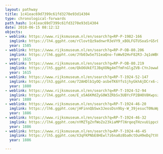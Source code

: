 ```yaml
---
layout: pathway
title: 1c41eac69d7399c61fd3270e93d14304
type: chronological-forwards
path_hash: 1c41eac69d7399c61fd3270e93d14304
date: 2018-06-15 08:12:12
objects:
- weblink: https://www.rijksmuseum.nl/en/search?q=RP-P-1982-166
  imglink: https://lh4.ggpht.com/rClovtQz9adnwrR3eVY9_xBOLFGTUSoaSrG5rDZNP2m9bJASIG9LRbtNIv529hM32Y-r90Y9Q2D0eAIYFqnNt4cij9we=s200
  year: 1585
- weblink: https://www.rijksmuseum.nl/en/search?q=RP-P-OB-80.206
  imglink: https://lh6.ggpht.com/JYb03w5e7S1eaQno-foWw92HvF82R3-Jq1oWBCGs0DtKgwzsZlHP-QviS-zYJGnTGQlfFOyNvtkTsXuK4L6rBJ0SMho=s200
  year: 1615
- weblink: https://www.rijksmuseum.nl/en/search?q=RP-P-OB-80.219
  imglink: https://lh5.ggpht.com/QkO6UkEfIJBqXONg4mTfmFnGlgZVB-CYnJowwbiTrunFrRp0ECFD8b1vU6dWlSSvSBkXP4L3YlUljclTofdTG3tJJhI=s200
  year: 1615
- weblink: https://www.rijksmuseum.nl/en/search?q=RP-T-1924-52-147
  imglink: https://lh3.ggpht.com/72AHDlb1yOQ-asbeTK6YfsSjhyGkhAjDCrx6-zJ_J5MASz--oerFFpZ8fb8vdglI_xmmVkm4ZNscn0CuusDTn5YW5t4=s200
  year: 1880
- weblink: https://www.rijksmuseum.nl/en/search?q=RP-T-1924-52-94
  imglink: https://lh4.ggpht.com/E_o5A6KMdZyG0W3ZRbSv3UBYcFP2BHOV8KwpszsbG78NiG1GxADJtjjFQPW6mspHA74aVXFeePZWyL2S-anGQ8eLnw=s200
  year: 1880
- weblink: https://www.rijksmuseum.nl/en/search?q=RP-T-1924-46-20
  imglink: https://lh6.ggpht.com/jHFinnQbSwx3JeosDsn9by-W_39jesucT0NuWp3JHqe7yBfeo4Uxv5OasJnAjK3cMXYMq6w3ewkfh8lK3SOzDjOamHI=s200
  year: 1886
- weblink: https://www.rijksmuseum.nl/en/search?q=RP-T-1924-46-32
  imglink: https://lh4.ggpht.com/nYMZTgZnfWoZo23kiaMPflNrqeqTHzvuUippc8FyWRZMzOvQyBFUTXqzGczsAShMG9DVQ4bDhAhX8RNsUbfwxCesJ-sP=s200
  year: 1886
- weblink: https://www.rijksmuseum.nl/en/search?q=RP-T-1924-46-45
  imglink: https://lh5.ggpht.com/X3qFKPNbE8HEwl7z6na0z8ba0ctOuH9eDq7tV86gnkp1pRH1JyG6Gk2mKUlYpoyK0NVM103oE0lHLt455gKPfNVei7Dk=s200
  year: 1886

---
```

